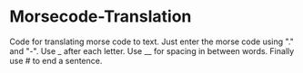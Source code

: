 # Morsecode-Translation
Code for translating morse code to text.
Just enter the morse code using "." and "-".
Use _ after each letter.
Use __ for spacing in between words.
Finally use # to end a sentence.

